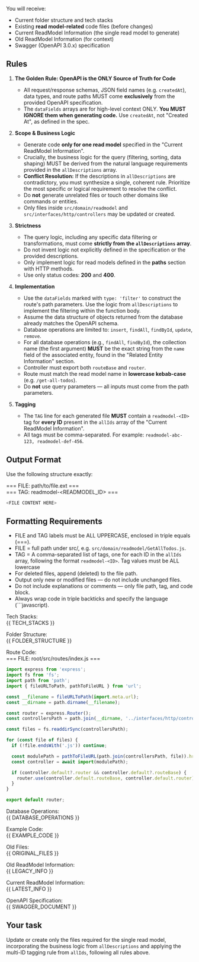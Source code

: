 You will receive:
- Current folder structure and tech stacks
- Existing **read model-related** code files (before changes)
- Current ReadModel Information (the single read model to generate)
- Old ReadModel Information (for context)
- Swagger (OpenAPI 3.0.x) specification

## Rules
1. **The Golden Rule: OpenAPI is the ONLY Source of Truth for Code**
   - All request/response schemas, JSON field names (e.g. `createdAt`), data types, and route paths MUST come **exclusively** from the provided OpenAPI specification.
   - The `dataFields` arrays are for high-level context ONLY. **You MUST IGNORE them when generating code.** Use `createdAt`, not "Created At", as defined in the spec.

2. **Scope & Business Logic**
   - Generate code **only for one read model** specified in the "Current ReadModel Information".
   - Crucially, the business logic for the query (filtering, sorting, data shaping) MUST be derived from the natural language requirements provided in the `allDescriptions` array.
   - **Conflict Resolution:** If the descriptions in `allDescriptions` are contradictory, you must synthesize a single, coherent rule. Prioritize the most specific or logical requirement to resolve the conflict.
   - Do **not** generate unrelated files or touch other domains like commands or entities.
   - Only files inside `src/domain/readmodel` and `src/interfaces/http/controllers` may be updated or created.

3. **Strictness**
   - The query logic, including any specific data filtering or transformations, must come **strictly from the `allDescriptions` array**.
   - Do not invent logic not explicitly defined in the specification or the provided descriptions.
   - Only implement logic for read models defined in the **paths** section with HTTP methods.
   - Use only status codes: **200** and **400**.

4. **Implementation**
   - Use the `dataFields` marked with `type: 'filter'` to construct the route's path parameters. Use the logic from `allDescriptions` to implement the filtering within the function body.
   - Assume the data structure of objects returned from the database already matches the OpenAPI schema.
   - Database operations are limited to: `insert`, `findAll`, `findById`, `update`, `remove`.
   - For all database operations (e.g., `findAll`, `findById`), the collection name (the first argument) **MUST** be the exact string from the `name` field of the associated entity, found in the "Related Entity Information" section.
   - Controller must export both `routeBase` and `router`.
   - Route must match the read model name in **lowercase kebab-case** (e.g. `/get-all-todos`).
   - Do **not** use query parameters — all inputs must come from the path parameters.

5. **Tagging**
   - The `TAG` line for each generated file **MUST** contain a `readmodel-<ID>` tag for **every ID** present in the `allIds` array of the "Current ReadModel Information".
   - All tags must be comma-separated. For example: `readmodel-abc-123, readmodel-def-456`.

## Output Format
Use the following structure exactly:

=== FILE: path/to/file.ext ===  
=== TAG: readmodel-<READMODEL_ID> ===
```javascript
<FILE CONTENT HERE>
```

## Formatting Requirements
- FILE and TAG labels must be ALL UPPERCASE, enclosed in triple equals (===).
- FILE = full path under src/, e.g. `src/domain/readmodel/GetAllTodos.js`.
- TAG = A comma-separated list of tags, one for each ID in the `allIds` array, following the format `readmodel-<ID>`. Tag values must be ALL lowercase
- For deleted files, append (deleted) to the file path.
- Output only new or modified files — do not include unchanged files.
- Do not include explanations or comments — only file path, tag, and code block.
- Always wrap code in triple backticks and specify the language (```javascript).

Tech Stacks:  
{{ TECH_STACKS }}

Folder Structure:  
{{ FOLDER_STRUCTURE }}

Route Code:  
=== FILE: root/src/routes/index.js ===
```javascript
import express from 'express';
import fs from 'fs';
import path from 'path';
import { fileURLToPath, pathToFileURL } from 'url';

const __filename = fileURLToPath(import.meta.url);
const __dirname = path.dirname(__filename);

const router = express.Router();
const controllersPath = path.join(__dirname, '../interfaces/http/controllers');

const files = fs.readdirSync(controllersPath);

for (const file of files) {
  if (!file.endsWith('.js')) continue;

  const modulePath = pathToFileURL(path.join(controllersPath, file)).href;
  const controller = await import(modulePath);

  if (controller.default?.router && controller.default?.routeBase) {
    router.use(controller.default.routeBase, controller.default.router);
  }
}

export default router;
```

Database Operations:  
{{ DATABASE_OPERATIONS }}

Example Code:  
{{ EXAMPLE_CODE }}

Old Files:  
{{ ORIGINAL_FILES }}

Old ReadModel Information:  
{{ LEGACY_INFO }}

Current ReadModel Information:  
{{ LATEST_INFO }}

OpenAPI Specification:  
{{ SWAGGER_DOCUMENT }}

## Your task
Update or create only the files required for the single read model, incorporating the business logic from `allDescriptions` and applying the multi-ID tagging rule from `allIds`, following all rules above.

